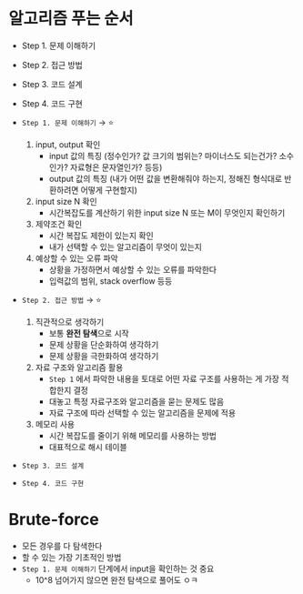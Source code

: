 # 알고리즘 푸는 순서 
- Step 1. 문제 이해하기 
- Step 2. 접근 방법 
- Step 3. 코드 설계
- Step 4. 코드 구현


- `Step 1. 문제 이해하기`  → ⭐️
    1. input, output 확인 
        - input 값의 특징 (정수인가? 값 크기의 범위는? 마이너스도 되는건가? 소수인가? 자료형은 문자열인가? 등등)
        - output 값의 특징 (내가 어떤 값을 변환해줘야 하는지, 정해진 형식대로 반환하려면 어떻게 구현할지)
    2. input size N 확인 
        - 시간복잡도를 계산하기 위한 input size N 또는 M이 무엇인지 확인하기
    3. 제약조건 확인
        - 시간 복잡도 제한이 있는지 확인
        - 내가 선택할 수 있는 알고리즘이 무엇이 있는지
    4. 예상할 수 있는 오류 파악 
        - 상황을 가정하면서 예상할 수 있는 오류를 파악한다
        - 입력값의 범위, stack overflow 등등
- `Step 2. 접근 방법` → ⭐️
    1. 직관적으로 생각하기 
        - 보통 **완전 탐색**으로 시작
        - 문제 상황을 단순화하여 생각하기
        - 문제 상황을 극한화하여 생각하기
    2. 자료 구조와 알고리즘 활용 
        - `Step 1` 에서 파악한 내용을 토대로 어떤 자료 구조를 사용하는 게 가장 적합한지 결정
        - 대놓고 특정 자료구조와 알고리즘을 묻는 문제도 많음
        - 자료 구조에 따라 선택할 수 있는 알고리즘을 문제에 적용
    3. 메모리 사용 
        - 시간 복잡도를 줄이기 위해 메모리를 사용하는 방법
        - 대표적으로 해시 테이블
- `Step 3. 코드 설계`
- `Step 4. 코드 구현`



# Brute-force 
- 모든 경우를 다 탐색한다
- 할 수 있는 가장 기초적인 방법
- `Step 1. 문제 이해하기` 단계에서 input을 확인하는 것 중요
  - 10^8 넘어가지 않으면 완전 탐색으로 풀어도 ㅇㅋ
